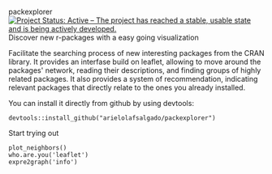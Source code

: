 packexplorer
[![Project Status: Active – The project has reached a stable, usable state and is being actively developed.](https://www.repostatus.org/badges/latest/active.svg)](https://www.repostatus.org/#active)
Discover new r-packages with a easy going visualization

Facilitate the searching process of new interesting packages from the CRAN library. It provides an interfase build on leaflet, allowing to move around the packages' network, reading their descriptions, and finding groups of highly related packages. It also provides a system of recommendation, indicating relevant packages that directly relate to the ones you already installed.

You can install it directly from github by using devtools:

```
devtools::install_github("arielolafsalgado/packexplorer")
```


Start trying out
```
plot_neighbors()
who.are.you('leaflet')
expre2graph('info')
```